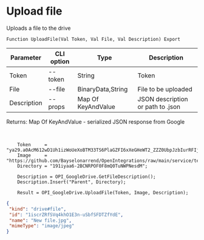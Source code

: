 ﻿---
sidebar_position: 4
---

# Upload file
 Uploads a file to the drive



`Function UploadFile(Val Token, Val File, Val Description) Export`

  | Parameter | CLI option | Type | Description |
  |-|-|-|-|
  | Token | --token | String | Token |
  | File | --file | BinaryData,String | File to be uploaded |
  | Description | --props | Map Of KeyAndValue | JSON description or path to .json |

  
  Returns:  Map Of KeyAndValue - serialized JSON response from Google

<br/>




```bsl title="Code example"
    Token     = "ya29.a0AcM612wD1Uh1izWoUeXoBTM33TS6PlaGZFI6xXeGHeWT2_ZZZ0UbpJzbIurRFIjYKBnh4ZJ0HEgC9HNppTpTV6hgI7ZOwZO6J5KZlEbzH...";
    Image     = "https://github.com/Bayselonarrend/OpenIntegrations/raw/main/service/test_data/picture.jpg";
    Directory = "191iyaa6-2BCNRPOF0F8mQ0TuNWPNesdM";

    Description = OPI_GoogleDrive.GetFileDescription();
    Description.Insert("Parent", Directory);

    Result = OPI_GoogleDrive.UploadFile(Token, Image, Description);
```
 



```json title="Result"
{
 "kind": "drive#file",
 "id": "1iscrZRfSVq4khO1E3n-uSbfSFDTZfYdE",
 "name": "New file.jpg",
 "mimeType": "image/jpeg"
}
```
